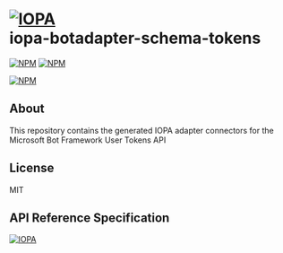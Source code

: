 # [![IOPA](https://iopa.io/iopa.png)](https://iopa.io)<br> iopa-botadapter-schema-tokens

[![NPM](https://img.shields.io/badge/iopa-certified-99cc33.svg?style=flat-square)](https://iopa.io/)
[![NPM](https://img.shields.io/badge/iopa-bot%20framework-F67482.svg?style=flat-square)](https://iopa.io/)

[![NPM](https://nodei.co/npm/iopa-botadapter-schema-tokens.png?downloads=true)](https://nodei.co/npm/iopa-botadapter-schema/)

## About

This repository contains the generated IOPA adapter connectors for the Microsoft Bot Framework User Tokens API

## License

MIT

## API Reference Specification

[![IOPA](https://iopa.io/iopa.png)](https://iopa.io)
